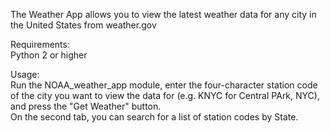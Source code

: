 The Weather App allows you to view the latest weather data for any city in the United States from weather.gov  

Requirements:  
Python 2 or higher

Usage:  
Run the NOAA_weather_app module, enter the four-character station code of the city you want to view the data for (e.g. KNYC for Central PArk, NYC), and press the "Get Weather" button.   
On the second tab, you can search for a list of station codes by State.
